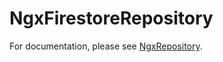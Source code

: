 # NgxFirestoreRepository

For documentation, please see [NgxRepository](https://www.npmjs.com/package/@witty-services/ngx-repository).
